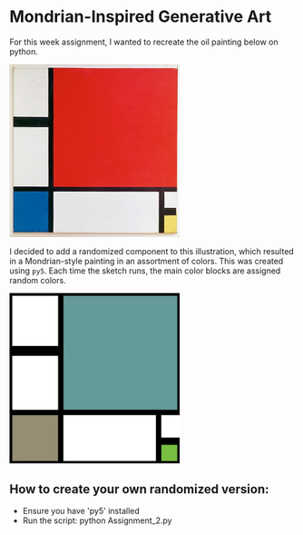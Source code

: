 # Mondrian-Inspired Generative Art
For this week assignment, I wanted to recreate the oil painting below on python.

<img src="Piet_Mondrian.jpg" width="300" alt="This is the original digital version of Piet Mondiran's oil painting">

I decided to add a randomized component to this illustration, which resulted in a Mondrian-style painting in an assortment of colors. This was created using `py5`. Each time the sketch runs, the main color blocks are assigned random colors.

<img src="Assignment2-RandomVersion.jpg" width="300" alt="This is the recreation on python with the randomized colors">

## How to create your own randomized version:
- Ensure you have 'py5' installed
- Run the script:
  python Assignment_2.py
  

